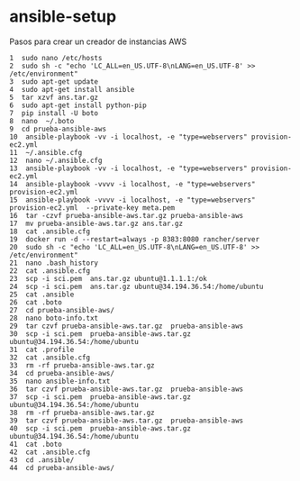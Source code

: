# ansible-setup
Pasos para crear un creador de instancias AWS

    1  sudo nano /etc/hosts
    2  sudo sh -c "echo 'LC_ALL=en_US.UTF-8\nLANG=en_US.UTF-8' >> /etc/environment"
    3  sudo apt-get update
    4  sudo apt-get install ansible
    5  tar xzvf ans.tar.gz 
    6  sudo apt-get install python-pip
    7  pip install -U boto
    8  nano  ~/.boto
    9  cd prueba-ansible-aws
    10  ansible-playbook -vv -i localhost, -e "type=webservers" provision-ec2.yml
    11  ~/.ansible.cfg
    12  nano ~/.ansible.cfg
    13  ansible-playbook -vv -i localhost, -e "type=webservers" provision-ec2.yml
    14  ansible-playbook -vvvv -i localhost, -e "type=webservers" provision-ec2.yml
    15  ansible-playbook -vvvv -i localhost, -e "type=webservers" provision-ec2.yml  --private-key meta.pem 
    16  tar -czvf prueba-ansible-aws.tar.gz prueba-ansible-aws
    17  mv prueba-ansible-aws.tar.gz ans.tar.gz
    18  cat .ansible.cfg 
    19  docker run -d --restart=always -p 8383:8080 rancher/server
    20  sudo sh -c "echo 'LC_ALL=en_US.UTF-8\nLANG=en_US.UTF-8' >> /etc/environment"
    21  nano .bash_history 
    22  cat .ansible.cfg 
    23  scp -i sci.pem  ans.tar.gz ubuntu@1.1.1.1:/ok
    24  scp -i sci.pem  ans.tar.gz ubuntu@34.194.36.54:/home/ubuntu
    25  cat .ansible
    26  cat .boto
    27  cd prueba-ansible-aws/
    28  nano boto-info.txt
    29  tar czvf prueba-ansible-aws.tar.gz  prueba-ansible-aws
    30  scp -i sci.pem  prueba-ansible-aws.tar.gz    ubuntu@34.194.36.54:/home/ubuntu
    31  cat .profile 
    32  cat .ansible.cfg 
    33  rm -rf prueba-ansible-aws.tar.gz 
    34  cd prueba-ansible-aws/
    35  nano ansible-info.txt
    36  tar czvf prueba-ansible-aws.tar.gz  prueba-ansible-aws
    37  scp -i sci.pem  prueba-ansible-aws.tar.gz    ubuntu@34.194.36.54:/home/ubuntu
    38  rm -rf prueba-ansible-aws.tar.gz 
    39  tar czvf prueba-ansible-aws.tar.gz  prueba-ansible-aws
    40  scp -i sci.pem  prueba-ansible-aws.tar.gz    ubuntu@34.194.36.54:/home/ubuntu
    41  cat .boto 
    42  cat .ansible.cfg 
    43  cd .ansible/
    44  cd prueba-ansible-aws/

